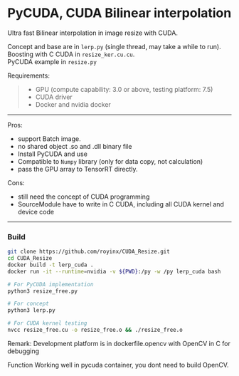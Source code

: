
# PyCUDA, CUDA Bilinear interpolation

Ultra fast Bilinear interpolation in image resize with CUDA.


Concept and base are in `lerp.py` (single thread, may take a while to run). <br/>
Boosting with C CUDA in `resize_ker.cu.cu`. <br/>
PyCUDA example in `resize.py`<br/>


Requirements:
>- GPU (compute capability: 3.0 or above, testing platform: 7.5)
>- CUDA driver
>- Docker and nvidia docker
---
Pros:
- support Batch image.
- no shared object .so and .dll binary file
- Install PyCUDA and use
- Compatible to `Numpy` library (only for data copy, not calculation)
- pass the GPU array to TensorRT directly. 

Cons:
- still need the concept of CUDA programming
- SourceModule have to write in C CUDA, including all CUDA kernel and device code

---
### Build 

```bash
git clone https://github.com/royinx/CUDA_Resize.git 
cd CUDA_Resize
docker build -t lerp_cuda .
docker run -it --runtime=nvidia -v ${PWD}:/py -w /py lerp_cuda bash 

# For PyCUDA implementation
python3 resize_free.py

# For concept
python3 lerp.py

# For CUDA kernel testing
nvcc resize_free.cu -o resize_free.o && ./resize_free.o

```
Remark: Development platform is in dockerfile.opencv with OpenCV in C for debugging

Function Working well in pycuda container, you dont need to build OpenCV.
